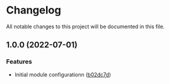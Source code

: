 # Changelog

All notable changes to this project will be documented in this file.

## 1.0.0 (2022-07-01)


### Features

* Initial module configurationn ([b02dc7d](https://github.com/jtcarnes/terraform-awx-vaultkey/commit/b02dc7df4c2ca67ff29bc582cbefaa77ed246fd5))
